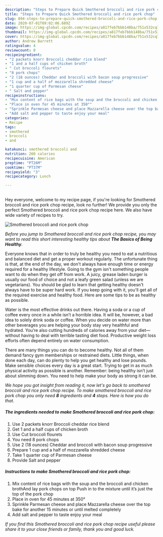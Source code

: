 ```yaml
---
description: "Steps to Prepare Quick Smothered broccoli and rice pork chop"
title: "Steps to Prepare Quick Smothered broccoli and rice pork chop"
slug: 894-steps-to-prepare-quick-smothered-broccoli-and-rice-pork-chop
date: 2020-07-01T09:02:06.689Z
image: https://img-global.cpcdn.com/recipes/a817feb7bbb148ba/751x532cq70/smothered-broccoli-and-rice-pork-chop-recipe-main-photo.jpg
thumbnail: https://img-global.cpcdn.com/recipes/a817feb7bbb148ba/751x532cq70/smothered-broccoli-and-rice-pork-chop-recipe-main-photo.jpg
cover: https://img-global.cpcdn.com/recipes/a817feb7bbb148ba/751x532cq70/smothered-broccoli-and-rice-pork-chop-recipe-main-photo.jpg
author: Andrew Barrett
ratingvalue: 4
reviewcount: 8
recipeingredient:
- "2 packets knorr Broccoli cheddar rice blend"
- "1 and a half cups of chicken broth"
- " Cut broccoli flourets"
- "8 pork chops"
- "2 (18 ounces) Cheddar and broccoli with bacon soup progressive"
- "1 cup and a half of mozzarella shredded cheese"
- "1 quarter cup of Parmesan cheese"
- " Salt and pepper"
recipeinstructions:
- "Mix content of rice bags with the soup and the broccoli and chicken brothAnd lay pork chops on top Push in to the mixture until it’s just the top of the pork chop"
- "Place in oven for 45 minutes at 350°"
- "Sprinkle Parmesan cheese and place Mazzarella cheese over the top bake for another 15 minutes or until melted completely"
- "Add salt and pepper to taste enjoy your meal"
categories:
- Recipe
tags:
- smothered
- broccoli
- and

katakunci: smothered broccoli and 
nutrition: 260 calories
recipecuisine: American
preptime: "PT26M"
cooktime: "PT37M"
recipeyield: "3"
recipecategory: Lunch

---
```

<br>
Hey everyone, welcome to my recipe page, if you're looking for Smothered broccoli and rice pork chop recipe, look no further! We provide you only the perfect Smothered broccoli and rice pork chop recipe here. We also have wide variety of recipes to try.
<br>


![Smothered broccoli and rice pork chop](https://img-global.cpcdn.com/recipes/a817feb7bbb148ba/751x532cq70/smothered-broccoli-and-rice-pork-chop-recipe-main-photo.jpg)

<i>Before you jump to Smothered broccoli and rice pork chop recipe, you may want to read this short interesting healthy tips about <strong>The Basics of Being Healthy</strong>.</i>

Everyone knows that in order to truly be healthy you need to eat a nutritious and balanced diet and get a proper workout regularly. The unfortunate thing is that, at the end of the day, we don't always have enough time or energy required for a healthy lifestyle. Going to the gym isn't something people want to do when they get off from work. A juicy, grease laden burger is usually our food of choice and not a leafy green salad (unless we are vegetarians). You should be glad to learn that getting healthy doesn't always have to be super hard work. If you keep going with it, you'll get all of the required exercise and healthy food. Here are some tips to be as healthy as possible.

Water is the most effective drinks out there. Having a soda or a cup of coffee every once in a while isn’t a horrible idea. It will be, however, a bad idea to solely drink soda or coffee. When you decide on water more than other beverages you are helping your body stay very healthful and hydrated. You’re also cutting hundreds of calories away from your diet— without having to deal with terrible tasting diet food. Productive weight loss efforts often depend entirely on water consumption.

There are many things you can do to become healthy. Not all of them demand fancy gym memberships or restrained diets. Little things, when done each day, can do plenty to help you get healthy and lose pounds. Make sensible choices every day is a great start. Trying to get in as much physical activity as possible is another. Remember: being healthy isn’t just about slimming down. You need to help make your body as strong it can be. 


<i>We hope you got insight from reading it, now let's go back to smothered broccoli and rice pork chop recipe. To make smothered broccoli and rice pork chop you only need <strong>8</strong> ingredients and <strong>4</strong> steps. Here is how you do that.
</i>

##### The ingredients needed to make Smothered broccoli and rice pork chop:

1. Use 2 packets knorr Broccoli cheddar rice blend
1. Get 1 and a half cups of chicken broth
1. Use  Cut broccoli flourets
1. You need 8 pork chops
1. Use 2 (18 ounces) Cheddar and broccoli with bacon soup progressive
1. Prepare 1 cup and a half of mozzarella shredded cheese
1. Take 1 quarter cup of Parmesan cheese
1. Provide  Salt and pepper


##### Instructions to make Smothered broccoli and rice pork chop:

1. Mix content of rice bags with the soup and the broccoli and chicken brothAnd lay pork chops on top Push in to the mixture until it’s just the top of the pork chop
1. Place in oven for 45 minutes at 350°
1. Sprinkle Parmesan cheese and place Mazzarella cheese over the top bake for another 15 minutes or until melted completely
1. Add salt and pepper to taste enjoy your meal


<i>If you find this Smothered broccoli and rice pork chop recipe useful please share it to your close friends or family, thank you and good luck.</i>

